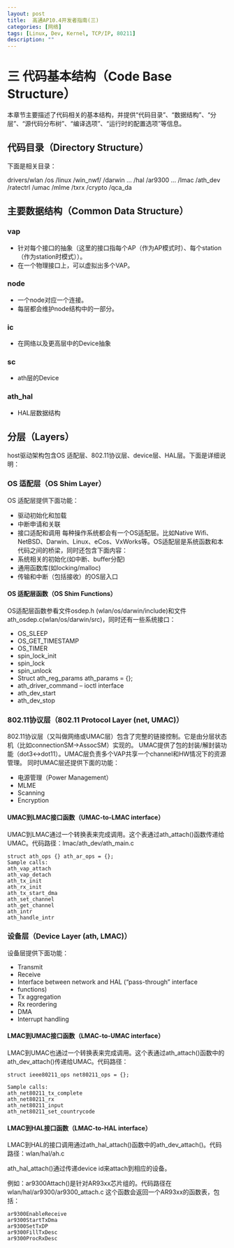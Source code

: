 ```yaml
---
layout: post
title:  高通AP10.4开发者指南(三)
categories: [网络]
tags: [Linux, Dev, Kernel, TCP/IP, 80211]
description: ""
---
```


# 三 代码基本结构（Code Base Structure）

本章节主要描述了代码相关的基本结构，并提供“代码目录”、“数据结构”、“分层”、“源代码分布树”、“编译选项”、“运行时的配置选项”等信息。

## 代码目录（Directory Structure）

下面是相关目录：

drivers/wlan
/os
/linux
/win_nwf/
/darwin
…
/hal
/ar9300
…
/lmac
/ath_dev
/ratectrl
/umac
/mlme
/txrx
/crypto
/qca_da

## 主要数据结构（Common Data Structure）

### vap

- 针对每个接口的抽象（这里的接口指每个AP（作为AP模式时）、每个station（作为station时模式））。
- 在一个物理接口上，可以虚拟出多个VAP。

### node

- 一个node对应一个连接。
- 每层都会维护node结构中的一部分。

### ic

- 在网络以及更高层中的Device抽象

### sc

- ath层的Device

### ath_hal

- HAL层数据结构

## 分层（Layers）

host驱动架构包含OS 适配层、802.11协议层、device层、HAL层。下面是详细说明：

### OS 适配层（OS Shim Layer）

OS 适配层提供下面功能：

- 驱动初始化和加载
- 中断申请和关联
- 接口适配和调用 每种操作系统都会有一个OS适配层。比如Native Wifi、NetBSD、Darwin、Linux、eCos、VxWorks等。OS适配层是系统函数和本代码之间的桥梁，同时还包含下面内容：
- 系统相关的初始化(如中断、buffer分配)
- 通用函数库(如locking/malloc)
- 传输和中断（包括接收）的OS层入口

#### OS 适配层函数（OS Shim Functions）

OS适配层函数参看文件osdep.h (wlan/os/darwin/include)和文件ath_osdep.c(wlan/os/darwin/src)，同时还有一些系统接口：

- OS_SLEEP
- OS_GET_TIMESTAMP
- OS_TIMER
- spin_lock_init
- spin_lock
- spin_unlock
- Struct ath_reg_params ath_params = {};
- ath_driver_command – ioctl interface
- ath_dev_start
- ath_dev_stop

### 802.11协议层（802.11 Protocol Layer (net, UMAC)）

802.11协议层（又叫做网络或UMAC层）包含了完整的链接控制。它是由分层状态机（比如connectionSM->AssocSM）实现的。
UMAC提供了包的封装/解封装功能（dot3<->dot11）。UMAC层负责多个VAP共享一个channel和HW情况下的资源管理。
同时UMAC层还提供下面的功能：

- 电源管理（Power Management）
- MLME
- Scanning
- Encryption

#### UMAC到LMAC接口函数（UMAC-to-LMAC interface）

UMAC到LMAC通过一个转换表来完成调用。这个表通过ath_attach()函数传递给UMAC。代码路径：lmac/ath_dev/ath_main.c

```
struct ath_ops {} ath_ar_ops = {};
Sample calls:
ath_vap_attach
ath_vap_detach
ath_tx_init
ath_rx_init
ath_tx_start_dma
ath_set_channel
ath_get_channel
ath_intr 
ath_handle_intr
```

### 设备层（Device Layer (ath, LMAC)）

设备层提供下面功能：

- Transmit
- Receive
- Interface between network and HAL (“pass-through” interface
- functions)
- Tx aggregation
- Rx reordering
- DMA
- Interrupt handling

#### LMAC到UMAC接口函数（LMAC-to-UMAC interface）

LMAC到UMAC也通过一个转换表来完成调用。这个表通过ath_attach()函数中的ath_dev_attach()传递给UMAC。代码路径：

```
struct ieee80211_ops net80211_ops = {};

Sample calls:
ath_net80211_tx_complete
ath_net80211_rx
ath_net80211_input
ath_net80211_set_countrycode
```

#### LMAC到HAL接口函数（LMAC-to-HAL interface）

LMAC到HAL的接口调用通过ath_hal_attach()函数中的ath_dev_attach()。代码路径：wlan/hal/ah.c

ath_hal_attach()通过传递device id来attach到相应的设备。

例如：ar9300Attach()是针对AR93xx芯片组的。代码路径在wlan/hal/ar9300/ar9300_attach.c
这个函数会返回一个AR93xx的函数表，包括：

```
ar9300EnableReceive
ar9300StartTxDma
ar9300SetTxDP
ar9300FillTxDesc
ar9300ProcRxDesc
```



